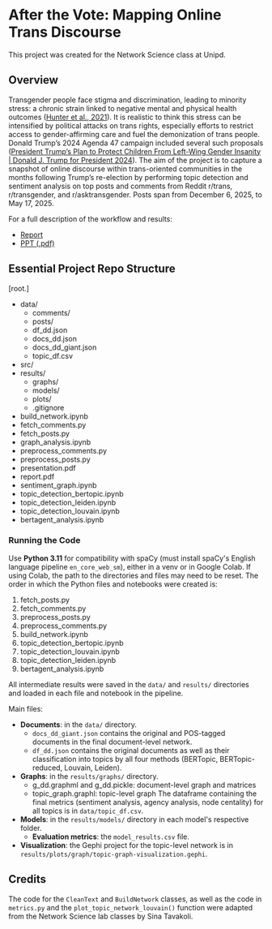 # After the Vote: Mapping Online Trans Discourse
This project was created for the Network Science class at Unipd.

## Overview
Transgender people face stigma and discrimination, leading to minority stress: a chronic strain linked to negative mental and physical health outcomes ([Hunter et al., 2021](https://doi.org/10.1177/13591045211033187)). It is realistic to think this stress can be intensified by political attacks on trans rights, especially efforts to restrict access to gender-affirming care and fuel the demonization of trans people. Donald Trump’s 2024 Agenda 47 campaign included several such proposals ([President Trump’s Plan to Protect Children From Left-Wing Gender Insanity | Donald J. Trump for President 2024](https://www.donaldjtrump.com/agenda47/president-trumps-plan-to-protect-children-from-left-wing-gender-insanity)).
The aim of the project is to capture a snapshot of online discourse within trans-oriented communities in the months following Trump’s re-election by performing topic detection and sentiment analysis on top posts and comments from Reddit r/trans, r/transgender, and r/asktransgender. Posts span from December 6, 2025, to May 17, 2025.

For a full description of the workflow and results:
- [Report](https://github.com/mikaelpoli/after-the-vote-network/blob/main/report.pdf)
- [PPT (.pdf)](https://github.com/mikaelpoli/after-the-vote-network/blob/main/presentation.pdf)

## Essential Project Repo Structure
[root.]
  - data/
	  - comments/
	  - posts/
	  - df_dd.json
	  - docs_dd.json
	  - docs_dd_giant.json
	  - topic_df.csv
  - src/
  - results/
	  - graphs/
	  - models/
	  - plots/
    - .gitignore
- build_network.ipynb
- fetch_comments.py
- fetch_posts.py
- graph_analysis.ipynb
- preprocess_comments.py
- preprocess_posts.py
- presentation.pdf
- report.pdf
- sentiment_graph.ipynb
- topic_detection_bertopic.ipynb
- topic_detection_leiden.ipynb
- topic_detection_louvain.ipynb
- bertagent_analysis.ipynb

### Running the Code
Use **Python 3.11** for compatibility with spaCy (must install spaCy's English language pipeline `en_core_web_sm`), either in a venv or in Google Colab. If using Colab, the path to the directories and files may need to be reset. The order in which the Python files and notebooks were created is:
1. fetch_posts.py
2. fetch_comments.py
3. preprocess_posts.py
4. preprocess_comments.py
5. build_network.ipynb
6. topic_detection_bertopic.ipynb
7. topic_detection_louvain.ipynb
8. topic_detection_leiden.ipynb
9. bertagent_analysis.ipynb

All intermediate results were saved in the `data/` and `results/` directories and loaded in each file and notebook in the pipeline.

Main files:
- **Documents**: in the `data/` directory.
	- `docs_dd_giant.json` contains the original and POS-tagged documents in the final document-level network.
	- `df_dd.json` contains the original documents as well as their classification into topics by all four methods (BERTopic, BERTopic-reduced, Louvain, Leiden).
- **Graphs**: in the `results/graphs/` directory.
	- g_dd.graphml and g_dd.pickle: document-level graph and matrices
	- topic_graph.graphl: topic-level graph
	The dataframe containing the final metrics (sentiment analysis, agency analysis, node centality) for all topics is in `data/topic_df.csv`.
- **Models**: in the `results/models/` directory in each model's respective folder.
	- **Evaluation metrics**: the `model_results.csv` file.
- **Visualization**: the Gephi project for the topic-level network is in `results/plots/graph/topic-graph-visualization.gephi`.

## Credits
The code for the `CleanText` and `BuildNetwork` classes, as well as the code in `metrics.py` and the `plot_topic_network_louvain()` function were adapted from the Network Science lab classes by Sina Tavakoli.
